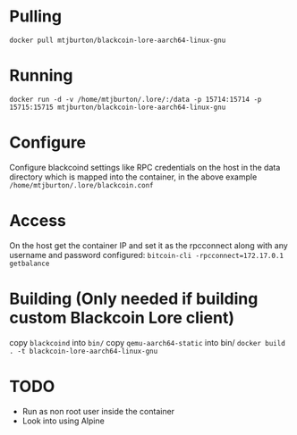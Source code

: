 # Pulling
`docker pull mtjburton/blackcoin-lore-aarch64-linux-gnu`

# Running
`docker run -d -v /home/mtjburton/.lore/:/data -p 15714:15714 -p 15715:15715 mtjburton/blackcoin-lore-aarch64-linux-gnu`

# Configure
Configure blackcoind settings like RPC credentials on the host in the data directory which is mapped into the container, in the above example `/home/mtjburton/.lore/blackcoin.conf`

# Access
On the host get the container IP and set it as the rpcconnect along with any username and password configured:
`bitcoin-cli -rpcconnect=172.17.0.1 getbalance`

# Building (Only needed if building custom Blackcoin Lore client)
copy `blackcoind` into `bin/`
copy `qemu-aarch64-static` into bin/
`docker build . -t blackcoin-lore-aarch64-linux-gnu`

# TODO
- Run as non root user inside the container
- Look into using Alpine
